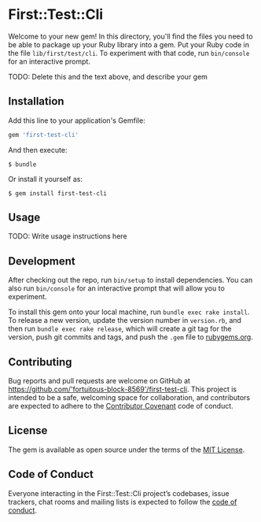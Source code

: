 # First::Test::Cli

Welcome to your new gem! In this directory, you'll find the files you need to be able to package up your Ruby library into a gem. Put your Ruby code in the file `lib/first/test/cli`. To experiment with that code, run `bin/console` for an interactive prompt.

TODO: Delete this and the text above, and describe your gem

## Installation

Add this line to your application's Gemfile:

```ruby
gem 'first-test-cli'
```

And then execute:

    $ bundle

Or install it yourself as:

    $ gem install first-test-cli

## Usage

TODO: Write usage instructions here

## Development

After checking out the repo, run `bin/setup` to install dependencies. You can also run `bin/console` for an interactive prompt that will allow you to experiment.

To install this gem onto your local machine, run `bundle exec rake install`. To release a new version, update the version number in `version.rb`, and then run `bundle exec rake release`, which will create a git tag for the version, push git commits and tags, and push the `.gem` file to [rubygems.org](https://rubygems.org).

## Contributing

Bug reports and pull requests are welcome on GitHub at https://github.com/'fortuitous-block-8569'/first-test-cli. This project is intended to be a safe, welcoming space for collaboration, and contributors are expected to adhere to the [Contributor Covenant](http://contributor-covenant.org) code of conduct.

## License

The gem is available as open source under the terms of the [MIT License](https://opensource.org/licenses/MIT).

## Code of Conduct

Everyone interacting in the First::Test::Cli project’s codebases, issue trackers, chat rooms and mailing lists is expected to follow the [code of conduct](https://github.com/'fortuitous-block-8569'/first-test-cli/blob/master/CODE_OF_CONDUCT.md).
